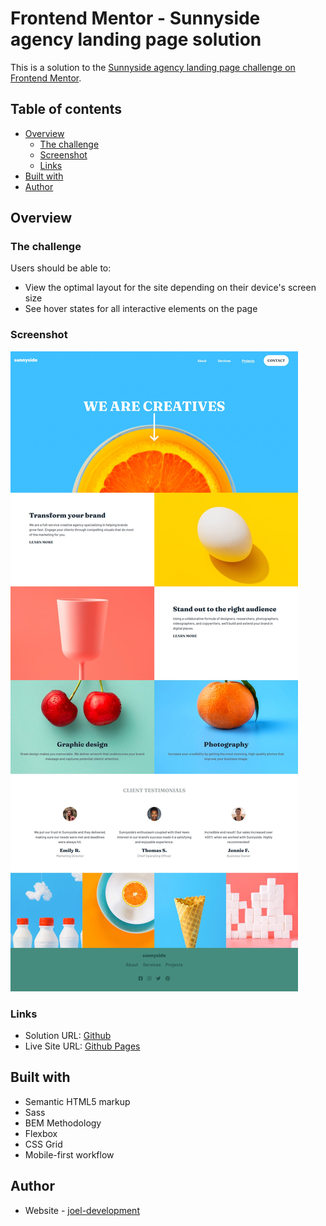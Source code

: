 # Frontend Mentor - Sunnyside agency landing page solution

This is a solution to the [Sunnyside agency landing page challenge on Frontend Mentor](https://www.frontendmentor.io/challenges/sunnyside-agency-landing-page-7yVs3B6ef).

## Table of contents

- [Overview](#overview)
  - [The challenge](#the-challenge)
  - [Screenshot](#screenshot)
  - [Links](#links)
- [Built with](#built-with)
- [Author](#author)

## Overview

### The challenge

Users should be able to:

- View the optimal layout for the site depending on their device's screen size
- See hover states for all interactive elements on the page

### Screenshot

![](./screenshots/desktop.jpg)

### Links

- Solution URL: [Github](https://github.com/sanchezdev-1906/frontendmentor---challenge-8/)
- Live Site URL: [Github Pages](https://sanchezdev-1906.github.io/frontendmentor---challenge-8/)

## Built with

- Semantic HTML5 markup
- Sass
- BEM Methodology
- Flexbox
- CSS Grid
- Mobile-first workflow

## Author

- Website - [joel-development](https://sanchezdev-1906.github.io/)
